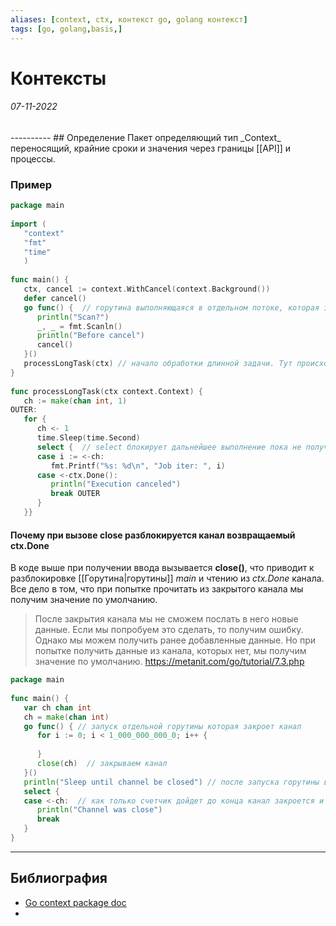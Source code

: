 ```yaml
---
aliases: [context, ctx, контекст go, golang контекст]
tags: [go, golang,basis,]
---
```

# Контексты
<h6>07-11-2022</h6>
----------
## Определение
Пакет определяющий тип _Context_ переносящий, крайние сроки и значения через границы [[API]] и процессы. 



### Пример
```go
package main  
  
import (  
   "context"  
   "fmt"   
   "time"
   )  
  
func main() {  
   ctx, cancel := context.WithCancel(context.Background())  
   defer cancel()  
   go func() {  // горутина выполняющаяся в отдельном потоке, которая запрашивает ввод с клавиатуры и блокируется до его получения. После получения она вызывает функцию cancel которую вернул context созданный выше.
      println("Scan?")  
      _, _ = fmt.Scanln()  
      println("Before cancel")  
      cancel()  
   }()  
   processLongTask(ctx) // начало обработки длинной задачи. Тут происходит блокировка.  
}  
  
func processLongTask(ctx context.Context) {  
   ch := make(chan int, 1)  
OUTER:  
   for {  
      ch <- 1  
      time.Sleep(time.Second)  
      select {  // select блокирует дальнейшее выполнение пока не получит данные в канал в одном из case. В данном случае т.к. ctx.Done() канал пуст, данные получаются из ch канала. Как только в коде выше будет получаен ввод с клавиатуры в горутине, произойдет разблокировка и будет вызвана функция cancel. Функция calcel закрывает канал
      case i := <-ch:  
         fmt.Printf("%s: %d\n", "Job iter: ", i)  
      case <-ctx.Done():  
         println("Execution canceled")  
         break OUTER  
      }  
   }}
```

#### Почему при вызове close разблокируется канал возвращаемый ctx.Done

В коде выше при получении ввода вызывается **close()**, что приводит к разблокировке [[Горутина|горутины]] _main_ и чтению из _ctx.Done_ канала. Все дело в том, что при попытке прочитать из закрытого канала мы получим значение по умолчанию.

>После закрытия канала мы не сможем послать в него новые данные. Если мы попробуем это сделать, то получим ошибку. Однако мы можем получить ранее добавленные данные. Но при попытке получить данные из канала, которых нет, мы получим значение по умолчанию.
>https://metanit.com/go/tutorial/7.3.php

```go
package main  
  
func main() {  
   var ch chan int  
   ch = make(chan int)  
   go func() { // запуск отдельной горутины которая закроет канал 
      for i := 0; i < 1_000_000_000_0; i++ {  
  
      }      
      close(ch)  // закрываем канал
   }()  
   println("Sleep until channel be closed") // после запуска горутины выше будет выведено это значение и ниже произойдет блокировка до тех пор пока счетчик не дойдет до 1_000_000_000_0
   select {  
   case <-ch:  // как только счетчик дойдет до конца канал закроется и мы получим возможность прочитать из этого канала значение по умолчанию - в данном случае 0
      println("Channel was close")  
      break  
   }  
}
```


---
## Библиография
- [Go context package doc](https://pkg.go.dev/context#example-WithCancel)
- 